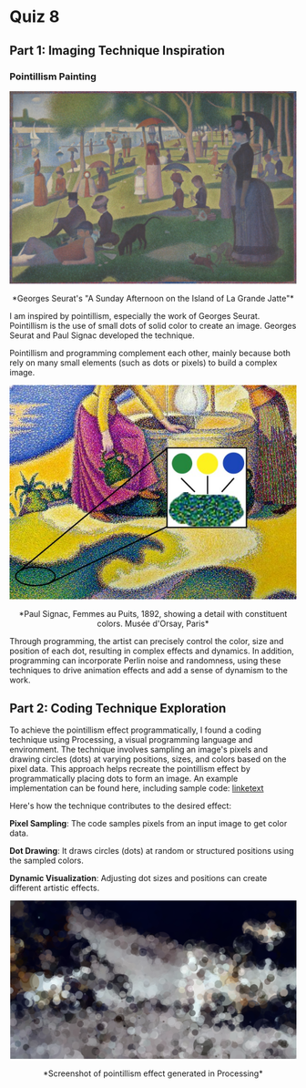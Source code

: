 # Quiz 8
## Part 1: Imaging Technique Inspiration
### Pointillism Painting
  ![A Sunday on La Grande Jatte](readmeImages/pointillism.jpg)
  <center> *Georges Seurat's "A Sunday Afternoon on the Island of La Grande Jatte"* </center>

I am inspired by pointillism, especially the work of Georges Seurat. Pointillism is the use of small dots of solid color to create an image. Georges Seurat and Paul Signac developed the technique. 

Pointillism and programming complement each other, mainly because both rely on many small elements (such as dots or pixels) to build a complex image. 

  ![Paul Signac, Femmes au Puits, 1892, showing a detail with constituent colors. Musée d'Orsay, Paris](readmeImages/pointillism2.jpg)
<center>*Paul Signac, Femmes au Puits, 1892, showing a detail with constituent colors. Musée d'Orsay, Paris*</center>

Through programming, the artist can precisely control the color, size and position of each dot, resulting in complex effects and dynamics. In addition, programming can incorporate Perlin noise and randomness, using these techniques to drive animation effects and add a sense of dynamism to the work.

## Part 2: Coding Technique Exploration
To achieve the pointillism effect programmatically, I found a coding technique using Processing, a visual programming language and environment. The technique involves sampling an image's pixels and drawing circles (dots) at varying positions, sizes, and colors based on the pixel data. This approach helps recreate the pointillism effect by programmatically placing dots to form an image.
An example implementation can be found here, including sample code: [linketext](https://processing.org/examples/pointillism.html)

Here's how the technique contributes to the desired effect:

**Pixel Sampling**: The code samples pixels from an input image to get color data.

**Dot Drawing**: It draws circles (dots) at random or structured positions using the sampled colors.

**Dynamic Visualization**: Adjusting dot sizes and positions can create different artistic effects.

  ![Pointillism effect](readmeImages/example.jpg)
  <center>*Screenshot of pointillism effect generated in Processing*</center>

